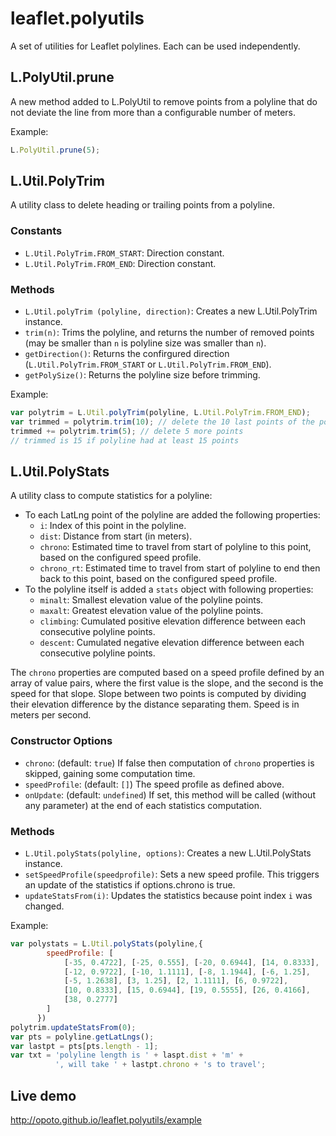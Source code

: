 # leaflet.polyutils
A set of utilities for Leaflet polylines. Each can be used independently.

## L.PolyUtil.prune
A new method added to L.PolyUtil to remove points from a polyline that do not deviate the line from more than a configurable number of meters.

Example:
```javascript
L.PolyUtil.prune(5);
```

## L.Util.PolyTrim
A utility class to delete heading or trailing points from a polyline.

### Constants
* `L.Util.PolyTrim.FROM_START`: Direction constant.
* `L.Util.PolyTrim.FROM_END`: Direction constant.
### Methods
* `L.Util.polyTrim (polyline, direction)`: Creates a new L.Util.PolyTrim instance.
* `trim(n)`: Trims the polyline, and returns the number of removed points (may be smaller than `n` is polyline size was smaller than `n`).
* `getDirection()`: Returns the confirgured direction (`L.Util.PolyTrim.FROM_START` or `L.Util.PolyTrim.FROM_END`).
* `getPolySize()`: Returns the polyline size before trimming.

Example:
```javascript
var polytrim = L.Util.polyTrim(polyline, L.Util.PolyTrim.FROM_END);
var trimmed = polytrim.trim(10); // delete the 10 last points of the polyline
trimmed += polytrim.trim(5); // delete 5 more points
// trimmed is 15 if polyline had at least 15 points
```

## L.Util.PolyStats
A utility class to compute statistics for a polyline:
* To each LatLng point of the polyline are added the following properties:
  * `i`: Index of this point in the polyline.
  * `dist`: Distance from start (in meters).
  * `chrono`: Estimated time to travel from start of polyline to this point, based on the configured speed profile.
  * `chrono_rt`: Estimated time to travel from start of polyline to end then back to this point, based on the configured speed profile.
* To the polyline itself is added a `stats` object with following properties:
  * `minalt`: Smallest elevation value of the polyline points.
  * `maxalt`: Greatest elevation value of the polyline points.
  * `climbing`: Cumulated positive elevation difference between each consecutive polyline points.
  * `descent`: Cumulated negative elevation difference between each consecutive polyline points.

The `chrono` properties are computed based on a speed profile defined by an array of value pairs, where the first value is the slope, and the second is the speed for that slope. Slope between two points is computed by dividing their elevation difference by the distance separating them. Speed is in meters per second.


### Constructor Options
* `chrono`: (default: `true`) If false then computation of `chrono` properties is skipped, gaining some computation time.
* `speedProfile`: (default: `[]`) The speed profile as defined above.
* `onUpdate`: (default: `undefined`) If set, this method will be called (without any parameter) at the end of each statistics computation.

### Methods
* `L.Util.polyStats(polyline, options)`: Creates a new L.Util.PolyStats instance.
* `setSpeedProfile(speedprofile)`: Sets a new speed profile. This triggers an update of the statistics if options.chrono is true.
* `updateStatsFrom(i)`: Updates the statistics because point index `i` was changed.

Example:
```javascript
var polystats = L.Util.polyStats(polyline,{
        speedProfile: [
            [-35, 0.4722], [-25, 0.555], [-20, 0.6944], [14, 0.8333],
            [-12, 0.9722], [-10, 1.1111], [-8, 1.1944], [-6, 1.25],
            [-5, 1.2638], [3, 1.25], [2, 1.1111], [6, 0.9722],
            [10, 0.8333], [15, 0.6944], [19, 0.5555], [26, 0.4166],
            [38, 0.2777]
        ]
      })
polytrim.updateStatsFrom(0);
var pts = polyline.getLatLngs();
var lastpt = pts[pts.length - 1];
var txt = 'polyline length is ' + laspt.dist + 'm' +
          ', will take ' + lastpt.chrono + 's to travel';
```

## Live demo

http://opoto.github.io/leaflet.polyutils/example
